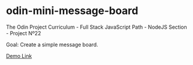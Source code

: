 # odin-mini-message-board

The Odin Project Curriculum - Full Stack JavaScript Path - NodeJS Section - Project Nº22

Goal: Create a simple message board.

[Demo Link](https://whispering-tundra-37955.herokuapp.com/)

